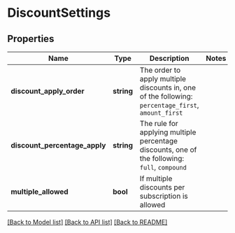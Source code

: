 # DiscountSettings

## Properties
Name | Type | Description | Notes
------------ | ------------- | ------------- | -------------
**discount_apply_order** | **string** | The order to apply multiple discounts in, one of the following: `percentage_first`, `amount_first` |
**discount_percentage_apply** | **string** | The rule for applying multiple percentage discounts, one of the following: `full`, `compound` |
**multiple_allowed** | **bool** | If multiple discounts per subscription is allowed |

[[Back to Model list]](../README.md#documentation-for-models) [[Back to API list]](../README.md#documentation-for-api-endpoints) [[Back to README]](../README.md)


